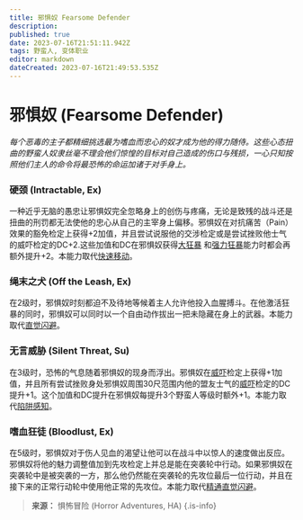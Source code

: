 ```yaml
---
title: 邪惧奴 Fearsome Defender
description: 
published: true
date: 2023-07-16T21:51:11.942Z
tags: 野蛮人, 变体职业
editor: markdown
dateCreated: 2023-07-16T21:49:53.535Z
---
```


# 邪惧奴 (Fearsome Defender)
*每个恶毒的主子都精细挑选最为嗜血而忠心的奴才成为他的得力随侍。这些心态扭曲的野蛮人奴隶丝毫不理会他们惊惶的目标对自己造成的伤口与残损，一心只知按照他们主人的命令将最恐怖的命运加诸于对手身上。*

### 硬颈 (Intractable, Ex)
一种近乎无脑的愚忠让邪惧奴完全忽略身上的创伤与疼痛，无论是致残的战斗还是扭曲的刑罚都无法使他的忠心从自己的主宰身上偏移。邪惧奴在对抗痛苦（Pain）效果的豁免检定上获得+2加值，并且尝试说服他的交涉检定或是尝试挫败他士气的威吓检定的DC+2.这些加值和DC在邪惧奴获得[大狂暴](/野蛮人#大狂暴-greater-rage-ex)
和[强力狂暴](/野蛮人#强力狂暴-mighty-rage-ex)能力时都会再额外提升+2。本能力取代[快速移动](/野蛮人#快速移动-fast-movement-ex)。

### 绳末之犬 (Off the Leash, Ex)
在2级时，邪惧奴时刻都迫不及待地等候着主人允许他投入血腥搏斗。在他激活狂暴的同时，邪惧奴可以同时以一个自由动作拔出一把未隐藏在身上的武器。本能力取代[直觉闪避](/野蛮人#直觉闪避-uncanny-dodge-ex)。

### 无言威胁 (Silent Threat, Su)
在3级时，恐怖的气息随着邪惧奴的现身而浮出。邪惧奴在[威吓](/技能/威吓)检定上获得+1加值，并且所有尝试挫败身处邪惧奴周围30尺范围内他的盟友士气的[威吓](/技能/威吓)检定的DC提升+1。这个加值和DC提升在邪惧奴每提升3个野蛮人等级时额外+1。本能力取代[陷阱感知](/野蛮人#陷阱感知-trap-sense-ex)。

### 嗜血狂徒 (Bloodlust, Ex)
在5级时，邪惧奴对于伤人见血的渴望让他可以在战斗中以惊人的速度做出反应。邪惧奴将他的魅力调整值加到先攻检定上并总是能在突袭轮中行动。如果邪惧奴在突袭轮中是被突袭的一方，那么他仍然能在突袭轮的先攻位最后一位行动，并且在接下来的正常行动轮中使用他正常的先攻位。本能力取代[精通直觉闪避](/野蛮人#精通直觉闪避-improved-uncanny-dodge-ex)。

> **来源：** 惧怖冒险 (Horror Adventures, HA)
{.is-info}
